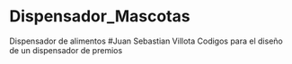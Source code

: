# Dispensador_Mascotas
Dispensador de alimentos
#Juan Sebastian Villota
Codigos para el diseño de un dispensador de premios
